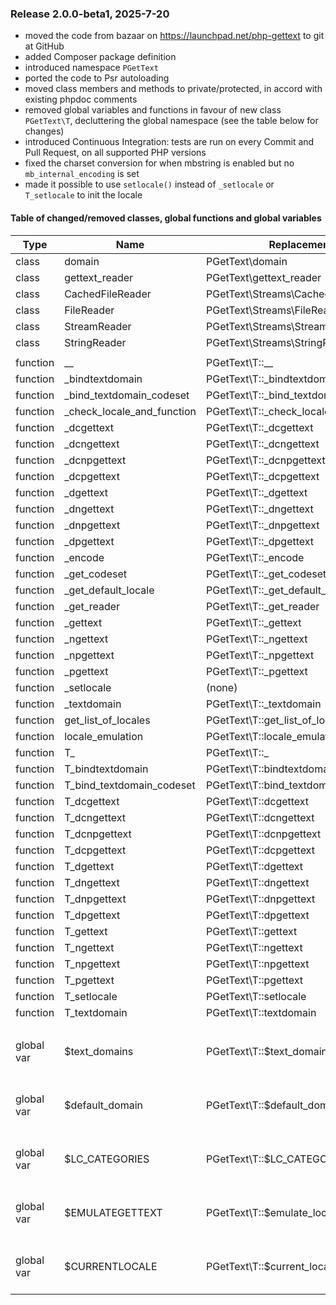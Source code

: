 ### Release 2.0.0-beta1, 2025-7-20

* moved the code from bazaar on https://launchpad.net/php-gettext to git at GitHub
* added Composer package definition
* introduced namespace `PGetText`
* ported the code to Psr autoloading
* moved class members and methods to private/protected, in accord with existing phpdoc comments
* removed global variables and functions in favour of new class `PGetText\T`, decluttering the global namespace
  (see the table below for changes)
* introduced Continuous Integration: tests are run on every Commit and Pull Request, on all supported PHP versions
* fixed the charset conversion for when mbstring is enabled but no `mb_internal_encoding` is set
* made it possible to use `setlocale()` instead of `_setlocale` or `T_setlocale` to init the locale

#### Table of changed/removed classes, global functions and global variables

| Type       | Name                       | Replacement                            | Notes                         |
|------------|----------------------------|----------------------------------------|-------------------------------|
| class      | domain                     | PGetText\domain                        |                               |
| class      | gettext_reader             | PGetText\gettext_reader                |                               |
| class      | CachedFileReader           | PGetText\Streams\CachedFileReader      |                               |
| class      | FileReader                 | PGetText\Streams\FileReader            |                               |
| class      | StreamReader               | PGetText\Streams\StreamReader          |                               |
| class      | StringReader               | PGetText\Streams\StringReader          |                               |
|            |                            |                                        |                               |
| function   | __                         | PGetText\T::__                         |                               |
| function   | _bindtextdomain            | PGetText\T::_bindtextdomain            |                               |
| function   | _bind_textdomain_codeset   | PGetText\T::_bind_textdomain_codeset   |                               |
| function   | _check_locale_and_function | PGetText\T::_check_locale_and_function | protected                     |
| function   | _dcgettext                 | PGetText\T::_dcgettext                 |                               |
| function   | _dcngettext                | PGetText\T::_dcngettext                |                               |
| function   | _dcnpgettext               | PGetText\T::_dcnpgettext               |                               |
| function   | _dcpgettext                | PGetText\T::_dcpgettext                |                               |
| function   | _dgettext                  | PGetText\T::_dgettext                  |                               |
| function   | _dngettext                 | PGetText\T::_dngettext                 |                               |
| function   | _dnpgettext                | PGetText\T::_dnpgettext                |                               |
| function   | _dpgettext                 | PGetText\T::_dpgettext                 |                               |
| function   | _encode                    | PGetText\T::_encode                    | protected                     |
| function   | _get_codeset               | PGetText\T::_get_codeset               | protected                     |
| function   | _get_default_locale        | PGetText\T::_get_default_locale        | protected                     |
| function   | _get_reader                | PGetText\T::_get_reader                | protected                     |
| function   | _gettext                   | PGetText\T::_gettext                   |                               |
| function   | _ngettext                  | PGetText\T::_ngettext                  |                               |
| function   | _npgettext                 | PGetText\T::_npgettext                 |                               |
| function   | _pgettext                  | PGetText\T::_pgettext                  |                               |
| function   | _setlocale                 | (none)                                 |                               |
| function   | _textdomain                | PGetText\T::_textdomain                |                               |
| function   | get_list_of_locales        | PGetText\T::get_list_of_locales        |                               |
| function   | locale_emulation           | PGetText\T::locale_emulation           |                               |
| function   | T_                         | PGetText\T::_                          |                               |
| function   | T_bindtextdomain           | PGetText\T::bindtextdomain             |                               |
| function   | T_bind_textdomain_codeset  | PGetText\T::bind_textdomain_codeset    |                               |
| function   | T_dcgettext                | PGetText\T::dcgettext                  |                               |
| function   | T_dcngettext               | PGetText\T::dcngettext                 |                               |
| function   | T_dcnpgettext              | PGetText\T::dcnpgettext                |                               |
| function   | T_dcpgettext               | PGetText\T::dcpgettext                 |                               |
| function   | T_dgettext                 | PGetText\T::dgettext                   |                               |
| function   | T_dngettext                | PGetText\T::dngettext                  |                               |
| function   | T_dnpgettext               | PGetText\T::dnpgettext                 |                               |
| function   | T_dpgettext                | PGetText\T::dpgettext                  |                               |
| function   | T_gettext                  | PGetText\T::gettext                    |                               |
| function   | T_ngettext                 | PGetText\T::ngettext                   |                               |
| function   | T_npgettext                | PGetText\T::npgettext                  |                               |
| function   | T_pgettext                 | PGetText\T::pgettext                   |                               |
| function   | T_setlocale                | PGetText\T::setlocale                  |                               |
| function   | T_textdomain               | PGetText\T::textdomain                 |                               |
|            |                            |                                        |                               |
| global var | $text_domains              | PGetText\T::$text_domains              | protected static class member |
| global var | $default_domain            | PGetText\T::$default_domain            | protected static class member |
| global var | $LC_CATEGORIES             | PGetText\T::$LC_CATEGORIES             | protected static class member |
| global var | $EMULATEGETTEXT            | PGetText\T::$emulate_locales           | protected static class member |
| global var | $CURRENTLOCALE             | PGetText\T::$current_locale            | protected static class member |

